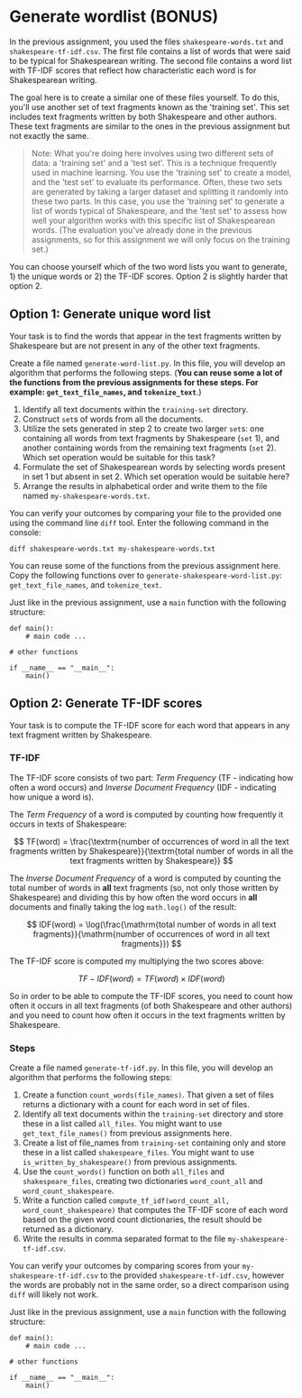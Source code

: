 # Generate wordlist (BONUS)

In the previous assignment, you used the files `shakespeare-words.txt` and `shakespeare-tf-idf.csv`. The first file contains a list of words that were said to be typical for Shakespearean writing. The second file contains a word list with TF-IDF scores that reflect how characteristic each word is for Shakespearean writing.

The goal here is to create a similar one of these files yourself. To do this, you'll use another set of text fragments known as the 'training set'. This set includes text fragments written by both Shakespeare and other authors. These text fragments are similar to the ones in the previous assignment but not exactly the same.

> Note: What you're doing here involves using two different sets of data: a 'training set' and a 'test set'. This is a technique frequently used in machine learning. You use the 'training set' to create a model, and the 'test set' to evaluate its performance. Often, these two sets are generated by taking a larger dataset and splitting it randomly into these two parts. In this case, you use the 'training set' to generate a list of words typical of Shakespeare, and the 'test set' to assess how well your algorithm works with this specific list of Shakespearean words. (The evaluation you've already done in the previous assignments, so for this assignment we will only focus on the training set.)

You can choose yourself which of the two word lists you want to generate, 1) the unique words or 2) the TF-IDF scores. Option 2 is slightly harder that option 2.

## Option 1: Generate unique word list

Your task is to find the words that appear in the text fragments written by Shakespeare but are not present in any of the other text fragments.


Create a file named `generate-word-list.py`. In this file, you will develop an algorithm that performs the following steps. (**You can reuse some a lot of the functions from the previous assignments for these steps. For example: `get_text_file_names`, and `tokenize_text`**.)

1. Identify all text documents within the `training-set` directory.
2. Construct `set`s of words from all the documents.
3. Utilize the sets generated in step 2 to create two larger `set`s: one containing all words from text fragments by Shakespeare (`set` 1), and another containing words from the remaining text fragments (`set` 2). Which set operation would be suitable for this task?
4. Formulate the set of Shakespearean words by selecting words present in set 1 but absent in set 2. Which set operation would be suitable here?
5. Arrange the results in alphabetical order and write them to the file named `my-shakespeare-words.txt`.

You can verify your outcomes by comparing your file to the provided one using the command line `diff` tool. Enter the following command in the console:

    diff shakespeare-words.txt my-shakespeare-words.txt

You can reuse some of the functions from the previous assignment here. Copy the following functions over to `generate-shakespeare-word-list.py`: `get_text_file_names`, and `tokenize_text`.

Just like in the previous assignment, use a `main` function with the following structure:

    def main():
        # main code ...

    # other functions

    if __name__ == "__main__":
        main()

## Option 2: Generate TF-IDF scores

Your task is to compute the TF-IDF score for each word that appears in any text fragment written by Shakespeare.

### TF-IDF

The TF-IDF score consists of two part: _Term Frequency_ (TF - indicating how often a word occurs) and _Inverse Document Frequency_ (IDF - indicating how unique a word is).

The _Term Frequency_ of a word is computed by counting how frequently it occurs in texts of Shakespeare:

$$
TF(word) = \frac{\textrm{number of occurrences of word in all the text fragments written by Shakespeare}}{\textrm{total number of words in all the text fragments written by Shakespeare}}
$$

The _Inverse Document Frequency_ of a word is computed by counting the total number of words in **all** text fragments (so, not only those written by Shakespeare) and dividing this by how often the word occurs in **all** documents and finally taking the log `math.log()` of the result:

$$
IDF(word) = \log(\frac{\mathrm{total number of words in all text fragments}}{\mathrm{number of occurrences of word in all text fragments}})
$$  

The TF-IDF score is computed my multiplying the two scores above:

$$
TF-IDF(word) = TF(word) \times IDF(word)
$$

So in order to be able to compute the TF-IDF scores, you need to count how often it occurs in all text fragments (of both Shakespeare and other authors) and you need to count how often it occurs in the text fragments written by Shakespeare.

### Steps

Create a file named `generate-tf-idf.py`. In this file, you will develop an algorithm that performs the following steps:

1. Create a function `count_words(file_names)`. That given a set of files returns a dictionary with a count for each word in set of files.
2. Identify all text documents within the `training-set` directory and store these in a list called `all_files`. You might want to use `get_text_file_names()` from previous assignments here.
3. Create a list of file_names from `training-set` containing only and store these in a list called `shakespeare_files`. You might want to use `is_written_by_shakespeare()` from previous assignments.
5. Use the `count_words()` function on both `all_files` and `shakespeare_files`, creating two dictionaries `word_count_all` and `word_count_shakespeare`.
6. Write a function called `compute_tf_idf(word_count_all, word_count_shakespeare)` that computes the TF-IDF score of each word based on the given word count dictionaries, the result should be returned as a dictionary.
7. Write the results in comma separated format to the file `my-shakespeare-tf-idf.csv`.

You can verify your outcomes by comparing scores from your `my-shakespeare-tf-idf.csv` to the provided `shakespeare-tf-idf.csv`, however the words are probably not in the same order, so a direct comparison using `diff` will likely not work.

Just like in the previous assignment, use a `main` function with the following structure:


    def main():
        # main code ...

    # other functions

    if __name__ == "__main__":
        main()
